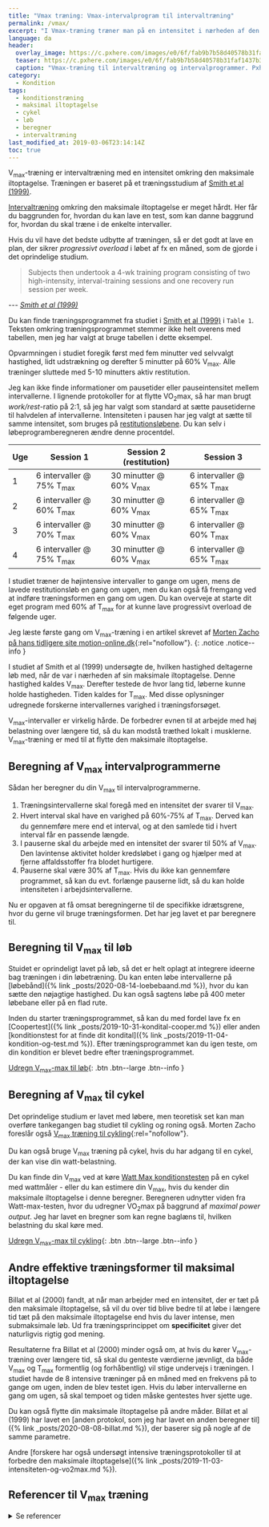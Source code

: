```yaml
---
title: "Vmax træning: Vmax-intervalprogram til intervaltræning"
permalink: /vmax/
excerpt: "I Vmax-træning træner man på en intensitet i nærheden af den maksimale iltoptagelse (som er ens maksimale kredsløbskapacitet). Vi har inkluderet en beregner til både løb og cykling."
language: da
header:
  overlay_image: https://c.pxhere.com/images/e0/6f/fab9b7b58d40578b31faf1437b30-1575615.jpg!d
  teaser: https://c.pxhere.com/images/e0/6f/fab9b7b58d40578b31faf1437b30-1575615.jpg!d
  caption: "Vmax-træning til intervaltræning og intervalprogrammer. Pxhere - [via](https://pxhere.com/da/photo/1575615)"
category:
  - Kondition
tags:
  - konditionstræning
  - maksimal iltoptagelse
  - cykel
  - løb
  - beregner
  - intervaltræning
last_modified_at: 2019-03-06T23:14:14Z
toc: true
---
```


V<sub>max</sub>-træning er intervaltræning med en intensitet omkring den maksimale iltoptagelse. Træningen er baseret på et træningsstudium af [Smith et al (1999)](https://journals.lww.com/acsm-msse/Fulltext/1999/06000/Effects_of_4_wk_training_using_Vmax_Tmax_on.19.aspx).

[Intervaltræning](/intervaltraening/) omkring den maksimale iltoptagelse er meget hårdt. Her får du baggrunden for, hvordan du kan lave en test, som kan danne baggrund for, hvordan du skal træne i de enkelte intervaller.

Hvis du vil have det bedste udbytte af træningen, så er det godt at lave en plan, der sikrer _progressivt overload_ i løbet af fx en måned, som de gjorde i det oprindelige studium.

> Subjects then undertook a 4-wk training program consisting of two high-intensity, interval-training sessions and one recovery run session per week.

--- <cite>[Smith et al (1999)](https://journals.lww.com/acsm-msse/Fulltext/1999/06000/Effects_of_4_wk_training_using_Vmax_Tmax_on.19.aspx)</cite>

Du kan finde træningsprogrammet fra studiet i [Smith et al (1999)](https://journals.lww.com/acsm-msse/Fulltext/1999/06000/Effects_of_4_wk_training_using_Vmax_Tmax_on.19.aspx) i `Table 1`. Teksten omkring træningsprogrammet stemmer ikke helt overens med tabellen, men jeg har valgt at bruge tabellen i dette eksempel.

Opvarmningen i studiet foregik først med fem minutter ved selvvalgt hastighed, lidt udstrækning og derefter 5 minutter på 60% V<sub>max</sub>. Alle træninger sluttede med 5-10 minutters aktiv restitution.

Jeg kan ikke finde informationer om pausetider eller pauseintensitet mellem intervallerne. I lignende protokoller for at flytte VO<sub>2</sub>max, så har man brugt _work/rest_-ratio på 2:1, så jeg har valgt som standard at sætte pausetiderne til halvdelen af intervallerne. Intensiteten i pausen har jeg valgt at sætte til samme intensitet, som bruges på [restitutionsløbene](/restitutionsloeb/). Du kan selv i løbeprogramberegneren ændre denne procentdel.

| Uge | Session 1 | Session 2 (restitution) | Session 3 |
|-|-|-|-|
| 1 | 6 intervaller @ 75% T<sub>max</sub> | 30 minutter @ 60% V<sub>max</sub> | 6 intervaller @ 65% T<sub>max</sub> |
| 2 | 6 intervaller @ 60% T<sub>max</sub> | 30 minutter @ 60% V<sub>max</sub> | 6 intervaller @ 65% T<sub>max</sub> |
| 3 | 6 intervaller @ 70% T<sub>max</sub> | 30 minutter @ 60% V<sub>max</sub> | 6 intervaller @ 60% T<sub>max</sub> |
| 4 | 6 intervaller @ 75% T<sub>max</sub> | 30 minutter @ 60% V<sub>max</sub> | 6 intervaller @ 65% T<sub>max</sub> |

I studiet træner de højintensive intervaller to gange om ugen, mens de lavede restitutionsløb en gang om ugen, men du kan også få fremgang ved at indføre træningsformen en gang om ugen. Du kan overveje at starte dit eget program med 60% af T<sub>max</sub> for at kunne lave progressivt overload de følgende uger.

Jeg læste første gang om V<sub>max</sub>-træning i en artikel skrevet af [Morten Zacho på hans tidligere site motion-online.dk](http://web.archive.org/web/20110606133951/http://www.motion-online.dk/konditionstraening/kondition_-_artikler/vmax-traening/){:rel="nofollow"}.
{: .notice .notice--info }

I studiet af Smith et al (1999) undersøgte de, hvilken hastighed deltagerne løb med, når de var i nærheden af sin maksimale iltoptagelse. Denne hastighed kaldes V<sub>max</sub>. Derefter testede de hvor lang tid, løberne kunne holde hastigheden. Tiden kaldes for T<sub>max</sub>. Med disse oplysninger udregnede forskerne intervallernes varighed i træningsforsøget.

V<sub>max</sub>-intervaller er virkelig hårde. De forbedrer evnen til at arbejde med høj belastning over længere tid, så du kan modstå træthed lokalt i musklerne. V<sub>max</sub>-træning er med til at flytte den maksimale iltoptagelse.

## Beregning af V<sub>max</sub> intervalprogrammerne

Sådan her beregner du din V<sub>max</sub> til intervalprogrammerne.

1. Træningsintervallerne skal foregå med en intensitet der svarer til V<sub>max</sub>.
2. Hvert interval skal have en varighed på 60%-75% af T<sub>max</sub>. Derved kan du gennemføre mere end et interval, og at den samlede tid i hvert interval får en passende længde.
3. I pauserne skal du arbejde med en intensitet der svarer til 50% af V<sub>max</sub>. Den lavintense aktivitet holder kredsløbet i gang og hjælper med at fjerne affaldsstoffer fra blodet hurtigere.
4. Pauserne skal være 30% af T<sub>max</sub>. Hvis du ikke kan gennemføre programmet, så kan du evt. forlænge pauserne lidt, så du kan holde intensiteten i arbejdsintervallerne.

Nu er opgaven at få omsat beregningerne til de specifikke idrætsgrene, hvor du gerne vil bruge træningsformen. Det har jeg lavet et par beregnere til.

## Beregning til V<sub>max</sub> til løb

Stuidet er oprindeligt lavet på løb, så det er helt oplagt at integrere ideerne bag træningen i din løbetræning. Du kan enten løbe intervallerne på [løbebånd]({% link _posts/2020-08-14-loebebaand.md %}), hvor du kan sætte den nøjagtige hastighed. Du kan også sagtens løbe på 400 meter løbebane eller på en flad rute.

Inden du starter træningsprogrammet, så kan du med fordel lave fx en [Coopertest]({% link _posts/2019-10-31-kondital-cooper.md %}) eller anden [konditionstest for at finde dit kondital]({% link _posts/2019-11-04-kondition-og-test.md %}). Efter træningsprogrammet kan du igen teste, om din kondition er blevet bedre efter træningsprogrammet.

[Udregn V<sub>max</sub>-max til løb](/vmax-loeb/){: .btn .btn--large .btn--info }

## Beregning af V<sub>max</sub> til cykel

Det oprindelige studium er lavet med løbere, men teoretisk set kan man overføre tankegangen bag studiet til cykling og roning også. Morten Zacho foreslår også [V<sub>max</sub> træning til cykling](http://web.archive.org/web/20110606133951/http://www.motion-online.dk/konditionstraening/kondition_-_artikler/vmax-traening/){:rel="nofollow"}.

Du kan også bruge V<sub>max</sub> træning på cykel, hvis du har adgang til en cykel, der kan vise din watt-belastning.

Du kan finde din V<sub>max</sub> ved at køre [Watt Max konditionstesten](/kondital-wattmax/) på en cykel med wattmåler - eller du kan estimere din V<sub>max</sub>, hvis du kender din maksimale iltoptagelse i denne beregner. Beregneren udnytter viden fra Watt-max-testen, hvor du udregner VO<sub>2</sub>max på baggrund af _maximal power output_. Jeg har lavet en bregner som kan regne baglæns til, hvilken belastning du skal køre med.

[Udregn V<sub>max</sub>-max til cykling](/vmax-cykling/){: .btn .btn--large .btn--info }

## Andre effektive træningsformer til maksimal iltoptagelse

Billat et al (2000) fandt, at når man arbejder med en intensitet, der er tæt på den maksimale iltoptagelse, så vil du over tid blive bedre til at løbe i længere tid tæt på den maksimale iltoptagelse end hvis du laver intense, men submaksimale løb. Ud fra træningsprincippet om **specificitet** giver det naturligvis rigtig god mening.

Resultaterne fra Billat et al (2000) minder også om, at hvis du kører V<sub>max</sub>-træning over længere tid, så skal du genteste værdierne jævnligt, da både V<sub>max</sub> og T<sub>max</sub> formentlig (og forhåbentlig) vil stige undervejs i træningen. I studiet havde de 8 intensive træninger på en måned med en frekvens på to gange om ugen, inden de blev testet igen. Hvis du løber intervallerne en gang om ugen, så skal tempoet og tiden måske gentestes hver sjette uge.

Du kan også flytte din maksimale iltoptagelse på andre måder. Billat et al (1999) har lavet en [anden protokol, som jeg har lavet en anden beregner til]({% link _posts/2020-08-08-billat.md %}), der baserer sig på nogle af de samme parametre.

Andre [forskere har også undersøgt intensive træningsprotokoller til at forbedre den maksimale iltoptagelse]({% link _posts/2019-11-03-intensiteten-og-vo2max.md %}).

## Referencer til V<sub>max</sub> træning

<details markdown="1">
  <summary>Se referencer</summary>

- Laursen, Paul B., og David G. Jenkins. 2002. “The Scientific Basis for High-Intensity Interval Training: Optimising Training Programmes and Maximising Performance in Highly Trained Endurance Athletes”. Sports Medicine (Auckland, N.Z.) 32 (1): 53–73. <https://doi.org/10.2165/00007256-200232010-00003>.
- Billat, V. L., J. Slawinski, V. Bocquet, A. Demarle, L. Lafitte, P. Chassaing, og J. P. Koralsztein. 2000. “Intermittent Runs at the Velocity Associated with Maximal Oxygen Uptake Enables Subjects to Remain at Maximal Oxygen Uptake for a Longer Time than Intense but Submaximal Runs”. European Journal of Applied Physiology 81 (3): 188–96. <https://doi.org/10.1007/s004210050029>.
- MacDougall, J. D., A. L. Hicks, J. R. MacDonald, R. S. McKelvie, H. J. Green, og K. M. Smith. 1998. “Muscle Performance and Enzymatic Adaptations to Sprint Interval Training”. Journal of Applied Physiology (Bethesda, Md.: 1985) 84 (6): 2138–42. <https://doi.org/10.1152/jappl.1998.84.6.2138>.
- Smith, T. P., L. R. McNaughton, og K. J. Marshall. 1999. “Effects of 4-Wk Training Using Vmax/Tmax on VO2max and Performance in Athletes”. Medicine and Science in Sports and Exercise 31 (6): 892–96. <https://doi.org/10.1097/00005768-199906000-00019>.
- Parra, J., J. A. Cadefau, G. Rodas, N. Amigó, og R. Cussó. 2000. “The Distribution of Rest Periods Affects Performance and Adaptations of Energy Metabolism Induced by High-Intensity Training in Human Muscle”. Acta Physiologica Scandinavica 169 (2): 157–65. <https://doi.org/10.1046/j.1365-201x.2000.00730.x>.
- Stepto, N. K., J. A. Hawley, S. C. Dennis, og W. G. Hopkins. 1999. “Effects of Different Interval-Training Programs on Cycling Time-Trial Performance”. Medicine and Science in Sports and Exercise 31 (5): 736–41. <https://doi.org/10.1097/00005768-199905000-00018>.
</details>
